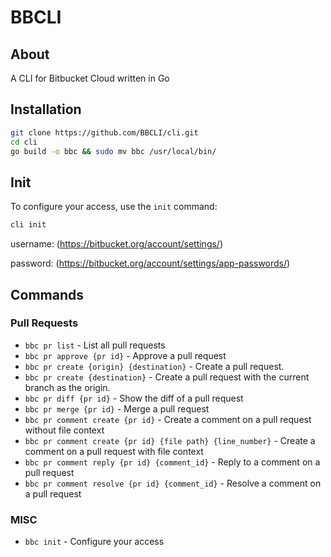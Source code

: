# BBCLI

## About

A CLI for Bitbucket Cloud written in Go

## Installation

```sh
git clone https://github.com/BBCLI/cli.git
cd cli
go build -o bbc && sudo mv bbc /usr/local/bin/  
```

## Init

To configure your access, use the `init` command:

```sh
cli init
```

username: <your bitbucket username> (https://bitbucket.org/account/settings/)

password: <bitbucket app password> (https://bitbucket.org/account/settings/app-passwords/)

## Commands

### Pull Requests

- `bbc pr list` - List all pull requests
- `bbc pr approve {pr id}` - Approve a pull request
- `bbc pr create {origin} {destination}` - Create a pull request.
- `bbc pr create {destination}` - Create a pull request with the current branch as the origin.
- `bbc pr diff {pr id}` - Show the diff of a pull request
- `bbc pr merge {pr id}` - Merge a pull request
- `bbc pr comment create {pr id}` - Create a comment on a pull request without file context
- `bbc pr comment create {pr id} {file path} {line_number}` - Create a comment on a pull request with file context
- `bbc pr comment reply {pr id} {comment_id}` - Reply to a comment on a pull request
- `bbc pr comment resolve {pr id} {comment_id}` - Resolve a comment on a pull request

### MISC
- `bbc init` - Configure your access